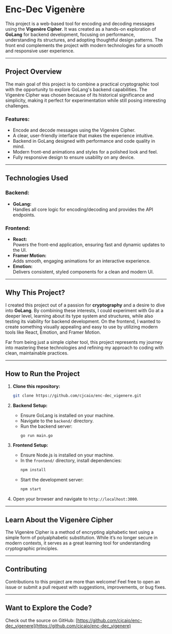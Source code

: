 # Enc-Dec Vigenère

This project is a web-based tool for encoding and decoding messages using the **Vigenère Cipher**. It was created as a hands-on exploration of **GoLang** for backend development, focusing on performance, understanding its structures, and adopting thoughtful design patterns. The front end complements the project with modern technologies for a smooth and responsive user experience.

---

## Project Overview
The main goal of this project is to combine a practical cryptographic tool with the opportunity to explore GoLang's backend capabilities. The Vigenère Cipher was chosen because of its historical significance and simplicity, making it perfect for experimentation while still posing interesting challenges.

### Features:
- Encode and decode messages using the Vigenère Cipher.
- A clear, user-friendly interface that makes the experience intuitive.
- Backend in GoLang designed with performance and code quality in mind.
- Modern front-end animations and styles for a polished look and feel.
- Fully responsive design to ensure usability on any device.

---

## Technologies Used

### Backend:
- **GoLang:**  
  Handles all core logic for encoding/decoding and provides the API endpoints.

### Frontend:
- **React:**  
  Powers the front-end application, ensuring fast and dynamic updates to the UI.
- **Framer Motion:**  
  Adds smooth, engaging animations for an interactive experience.
- **Emotion:**  
  Delivers consistent, styled components for a clean and modern UI.

---

## Why This Project?
I created this project out of a passion for **cryptography** and a desire to dive into **GoLang**. By combining these interests, I could experiment with Go at a deeper level, learning about its type system and structures, while also testing its viability for backend development. On the frontend, I wanted to create something visually appealing and easy to use by utilizing modern tools like React, Emotion, and Framer Motion.

Far from being just a simple cipher tool, this project represents my journey into mastering these technologies and refining my approach to coding with clean, maintainable practices.

---

## How to Run the Project

1. **Clone this repository:**
   ```bash
   git clone https://github.com/cjcaio/enc-dec_vigenere.git
   ```
2. **Backend Setup:**
    - Ensure GoLang is installed on your machine.
    - Navigate to the `backend/` directory.
    - Run the backend server:
      ```bash
      go run main.go
      ```

3. **Frontend Setup:**
    - Ensure Node.js is installed on your machine.
    - In the `frontend/` directory, install dependencies:
      ```bash
      npm install
      ```
    - Start the development server:
      ```bash
      npm start
      ```

4. Open your browser and navigate to `http://localhost:3000`.

---

## Learn About the Vigenère Cipher
The Vigenère Cipher is a method of encrypting alphabetic text using a simple form of polyalphabetic substitution. While it’s no longer secure in modern contexts, it serves as a great learning tool for understanding cryptographic principles.

---

## Contributing
Contributions to this project are more than welcome! Feel free to open an issue or submit a pull request with suggestions, improvements, or bug fixes.

---

## Want to Explore the Code?
Check out the source on GitHub: [https://github.com/cjcaio/enc-dec_vigenere](https://github.com/cjcaio/enc-dec_vigenere)